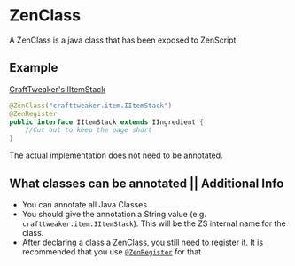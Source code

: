 # ZenClass

A ZenClass is a java class that has been exposed to ZenScript.

## Example

[CraftTweaker's IItemStack](https://github.com/jaredlll08/CraftTweaker/blob/1.12/CraftTweaker2-API/src/main/java/crafttweaker/api/item/IItemStack.java)

```java
@ZenClass("crafttweaker.item.IItemStack")
@ZenRegister
public interface IItemStack extends IIngredient {
	//Cut out to keep the page short
}
```

The actual implementation does not need to be annotated.

## What classes can be annotated || Additional Info

- You can annotate all Java Classes
- You should give the annotation a String value (e.g. `crafttweaker.item.IItemStack`). This will be the ZS internal name for the class.
- After declaring a class a ZenClass, you still need to register it. It is recommended that you use [`@ZenRegister`](/Dev_Area/ZenAnnotations/Annotation_ZenRegister/) for that
